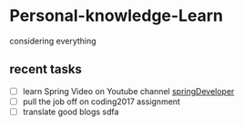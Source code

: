 # Personal-knowledge-Learn
considering everything

## recent tasks

- [ ] learn Spring Video on Youtube channel  [springDeveloper](https://www.youtube.com/channel/UC7yfnfvEUlXUIfm8rGLwZdA)
- [ ] pull the job off on coding2017 assignment
- [ ] translate good blogs sdfa
